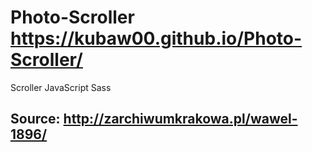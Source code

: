 # Photo-Scroller https://kubaw00.github.io/Photo-Scroller/
Scroller JavaScript Sass
## Source: http://zarchiwumkrakowa.pl/wawel-1896/
